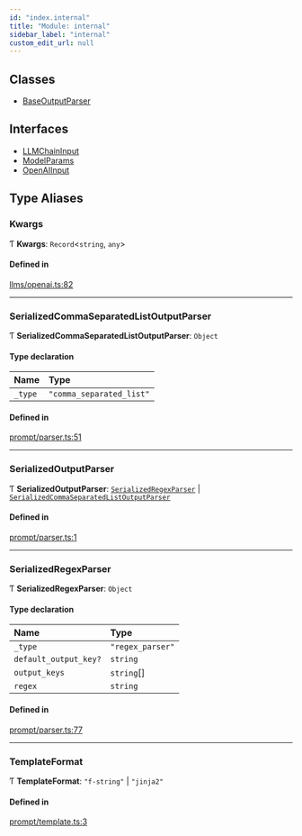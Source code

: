 ```yaml
---
id: "index.internal"
title: "Module: internal"
sidebar_label: "internal"
custom_edit_url: null
---
```


## Classes

- [BaseOutputParser](../classes/.internal.BaseOutputParser)

## Interfaces

- [LLMChainInput](../interfaces/.internal.LLMChainInput)
- [ModelParams](../interfaces/.internal.ModelParams)
- [OpenAIInput](../interfaces/.internal.OpenAIInput)

## Type Aliases

### Kwargs

Ƭ **Kwargs**: `Record`<`string`, `any`\>

#### Defined in

[llms/openai.ts:82](https://github.com/hwchase17/langchainjs/blob/46f8b74/langchain/llms/openai.ts#L82)

___

### SerializedCommaSeparatedListOutputParser

Ƭ **SerializedCommaSeparatedListOutputParser**: `Object`

#### Type declaration

| Name | Type |
| :------ | :------ |
| `_type` | ``"comma_separated_list"`` |

#### Defined in

[prompt/parser.ts:51](https://github.com/hwchase17/langchainjs/blob/46f8b74/langchain/prompt/parser.ts#L51)

___

### SerializedOutputParser

Ƭ **SerializedOutputParser**: [`SerializedRegexParser`](.internal#serializedregexparser) \| [`SerializedCommaSeparatedListOutputParser`](.internal#serializedcommaseparatedlistoutputparser)

#### Defined in

[prompt/parser.ts:1](https://github.com/hwchase17/langchainjs/blob/46f8b74/langchain/prompt/parser.ts#L1)

___

### SerializedRegexParser

Ƭ **SerializedRegexParser**: `Object`

#### Type declaration

| Name | Type |
| :------ | :------ |
| `_type` | ``"regex_parser"`` |
| `default_output_key?` | `string` |
| `output_keys` | `string`[] |
| `regex` | `string` |

#### Defined in

[prompt/parser.ts:77](https://github.com/hwchase17/langchainjs/blob/46f8b74/langchain/prompt/parser.ts#L77)

___

### TemplateFormat

Ƭ **TemplateFormat**: ``"f-string"`` \| ``"jinja2"``

#### Defined in

[prompt/template.ts:3](https://github.com/hwchase17/langchainjs/blob/46f8b74/langchain/prompt/template.ts#L3)

